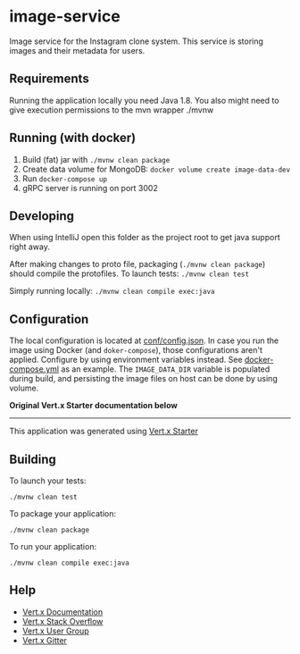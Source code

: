 # image-service

Image service for the Instagram clone system. This service is storing images and their metadata for users.

## Requirements

Running the application locally you need Java 1.8.
You also might need to give execution permissions to the mvn wrapper ./mvnw

## Running (with docker)

1. Build (fat) jar with `./mvnw clean package`
2. Create data volume for MongoDB: `docker volume create image-data-dev`
3. Run `docker-compose up`
4. gRPC server is running on port 3002

## Developing

When using IntelliJ open this folder as the project root to get java support right away.

After making changes to proto file, packaging (`./mvnw clean package`) should compile the protofiles.
To launch tests:
`./mvnw clean test`

Simply running locally:
`./mvnw clean compile exec:java`

## Configuration

The local configuration is located at [conf/config.json](conf/config.json). In case you run the image using Docker (and `doker-compose`), those configurations aren't applied. Configure by using environment variables instead. See [docker-compose.yml](docker-compose.yml) as an example. The `IMAGE_DATA_DIR` variable is populated during build, and persisting the image files on host can be done by using volume. 



**Original Vert.x Starter documentation below**

----

This application was generated using [Vert.x Starter](http://start.vertx.io)

## Building

To launch your tests:
```
./mvnw clean test
```

To package your application:
```
./mvnw clean package
```

To run your application:
```
./mvnw clean compile exec:java
```

## Help

* [Vert.x Documentation](https://vertx.io/docs/)
* [Vert.x Stack Overflow](https://stackoverflow.com/questions/tagged/vert.x?sort=newest&pageSize=15)
* [Vert.x User Group](https://groups.google.com/forum/?fromgroups#!forum/vertx)
* [Vert.x Gitter](https://gitter.im/eclipse-vertx/vertx-users)



